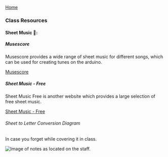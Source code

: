 [Home](index.md)

### Class Resources

#### Sheet Music 🎵:

##### Musescore

Musescore provides a wide range of sheet music for different 
songs, which can be used for creating tunes on the arduino.

[Musescore](https://musescore.com/sheetmusic)

##### Sheet Music - Free

Sheet Music Free is another website which provides a large selection of 
free sheet music. 

[Sheet Music - Free](https://sheetmusic-free.com/)

###### Sheet to Letter Conversion Diagram

In case you forget while covering it in class.

![Image of notes as located on the staff.](assets/images/notenames.png)

